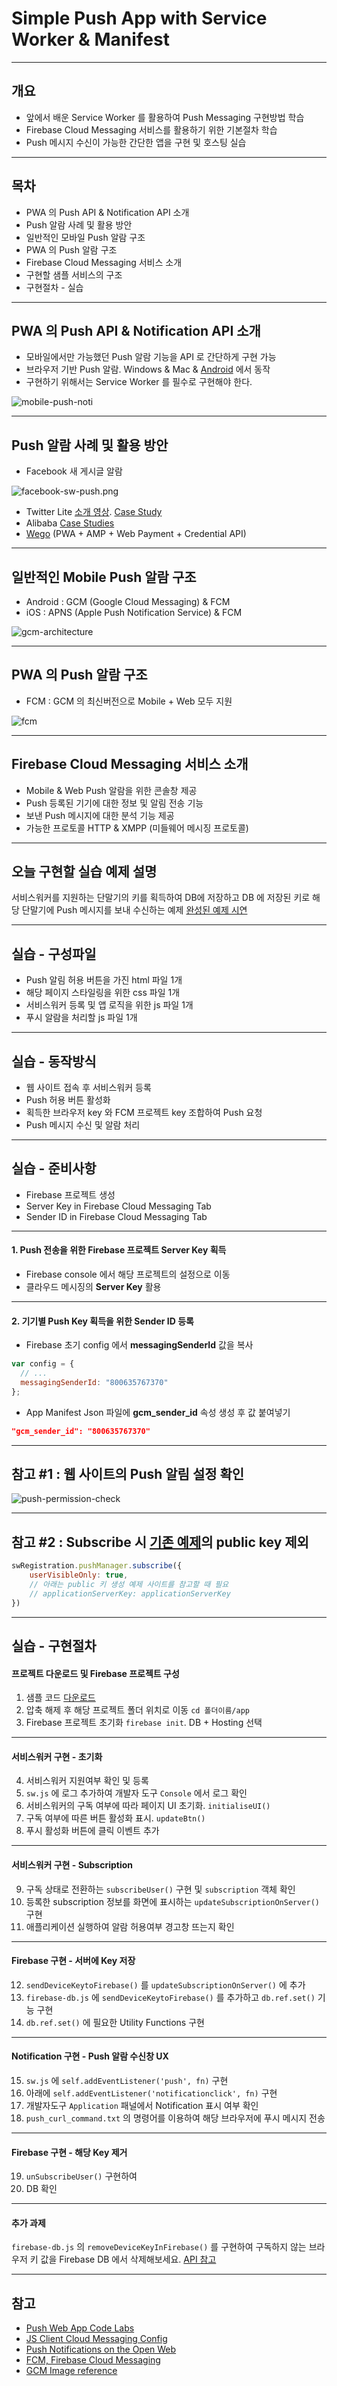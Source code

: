 # Simple Push App with Service Worker & Manifest

---
## 개요
- 앞에서 배운 Service Worker 를 활용하여 Push Messaging 구현방법 학습
- Firebase Cloud Messaging 서비스를 활용하기 위한 기본절차 학습
- Push 메시지 수신이 가능한 간단한 앱을 구현 및 호스팅 실습

---
## 목차
- PWA 의 Push API & Notification API 소개
- Push 알람 사례 및 활용 방안
- 일반적인 모바일 Push 알람 구조
- PWA 의 Push 알람 구조
- Firebase Cloud Messaging 서비스 소개
- 구현할 샘플 서비스의 구조
- 구현절차 - 실습

---
## PWA 의 Push API & Notification API 소개
- 모바일에서만 가능했던 Push 알람 기능을 API 로 간단하게 구현 가능
- 브라우저 기반 Push 알람. Windows & Mac & [Android](https://www.youtube.com/watch?v=PaIh3ty5gT0) 에서 동작
- 구현하기 위해서는 Service Worker 를 필수로 구현해야 한다.

![mobile-push-noti](/Users/gihyojoshuajang/Documents/Programming/TIL/education/fast_campus/4th_week/images/mobile-push.png)

---
## Push 알람 사례 및 활용 방안
- Facebook 새 게시글 알람

![facebook-sw-push.png](/Users/gihyojoshuajang/Documents/Programming/TIL/education/fast_campus/4th_week/images/sw-push.png)

- Twitter Lite [소개 영상](https://blog.twitter.com/official/en_us/topics/product/2017/introducing-twitter-lite.html). [Case Study](https://developers.google.com/web/showcase/2017/twitter)
- Alibaba [Case Studies](https://developers.google.com/web/showcase/2016/alibaba)
- [Wego](https://developers.google.com/web/showcase/2017/wego) (PWA + AMP + Web Payment + Credential API)

---
## 일반적인 Mobile Push 알람 구조
- Android : GCM (Google Cloud Messaging) & FCM
- iOS : APNS (Apple Push Notification Service) & FCM

![gcm-architecture](/Users/gihyojoshuajang/Documents/Programming/TIL/education/fast_campus/4th_week/images/gcm-archi.png)

---
## PWA 의 Push 알람 구조
- FCM : GCM 의 최신버전으로 Mobile + Web 모두 지원

![fcm](/Users/gihyojoshuajang/Documents/Programming/TIL/education/fast_campus/4th_week/images/fcm.png)

---
## Firebase Cloud Messaging 서비스 소개
- Mobile & Web Push 알람을 위한 콘솔창 제공
- Push 등록된 기기에 대한 정보 및 알림 전송 기능
- 보낸 Push 메시지에 대한 분석 기능 제공
- 가능한 프로토콜 HTTP & XMPP (미들웨어 메시징 프로토콜)

---
## 오늘 구현할 실습 예제 설명
서비스워커를 지원하는 단말기의 키를 획득하여 DB에 저장하고 DB 에 저장된 키로 해당 단말기에 Push 메시지를 보내 수신하는 예제
[완성된 예제 시연](https://friendlychat-34059.firebaseapp.com/)

---
## 실습 - 구성파일
- Push 알림 허용 버튼을 가진 html 파일 1개
- 해당 페이지 스타일링을 위한 css 파일 1개
- 서비스워커 등록 및 앱 로직을 위한 js 파일 1개
- 푸시 알람을 처리할 js 파일 1개

---
## 실습 - 동작방식
- 웹 사이트 접속 후 서비스워커 등록
- Push 허용 버튼 활성화
- 획득한 브라우저 key 와 FCM 프로젝트 key 조합하여 Push 요청
- Push 메시지 수신 및 알람 처리

---
## 실습 - 준비사항
- Firebase 프로젝트 생성
- Server Key in Firebase Cloud Messaging Tab
- Sender ID in Firebase Cloud Messaging Tab

---
#### 1. Push 전송을 위한 Firebase 프로젝트 Server Key 획득
- Firebase console 에서 해당 프로젝트의 설정으로 이동
- 클라우드 메시징의 **Server Key** 활용

---
#### 2. 기기별 Push Key 획득을 위한 Sender ID 등록
- Firebase 초기 config 에서 **messagingSenderId** 값을 복사

```js
var config = {
  // ...
  messagingSenderId: "800635767370"
};
```

- App Manifest Json 파일에 **gcm_sender_id** 속성 생성 후 값 붙여넣기

```json
"gcm_sender_id": "800635767370"
```

---
## 참고 #1 : 웹 사이트의 Push 알림 설정 확인

![push-permission-check](/Users/gihyojoshuajang/Documents/Programming/TIL/education/fast_campus/4th_week/images/push-permission-check.png)

---
## 참고 #2 : Subscribe 시 [기존 예제](https://developers.google.com/web/fundamentals/getting-started/codelabs/push-notifications/?hl=ko)의 public key 제외

```js
swRegistration.pushManager.subscribe({
    userVisibleOnly: true,
    // 아래는 public 키 생성 예제 사이트를 참고할 때 필요
    // applicationServerKey: applicationServerKey
})
```

---
## 실습 - 구현절차
#### 프로젝트 다운로드 및 Firebase 프로젝트 구성
1. 샘플 코드 [다운로드](https://github.com/googlechrome/push-notifications/archive/master.zip)
2. 압축 해제 후 해당 프로젝트 폴더 위치로 이동 `cd 폴더이름/app`
3. Firebase 프로젝트 초기화 `firebase init`. DB + Hosting 선택

---
#### 서비스워커 구현 - 초기화
4. 서비스워커 지원여부 확인 및 등록
5. `sw.js` 에 로그 추가하여 개발자 도구 `Console` 에서 로그 확인
6. 서비스워커의 구독 여부에 따라 페이지 UI 초기화. `initialiseUI()`
7. 구독 여부에 따른 버튼 활성화 표시. `updateBtn()`
8. 푸시 활성화 버튼에 클릭 이벤트 추가

---
#### 서비스워커 구현 - Subscription
9. 구독 상태로 전환하는 `subscribeUser()` 구현 및 `subscription` 객체 확인
10. 등록한 subscription 정보를 화면에 표시하는 `updateSubscriptionOnServer()` 구현
11. 애플리케이션 실행하여 알람 허용여부 경고창 뜨는지 확인

---
#### Firebase 구현 - 서버에 Key 저장
12. `sendDeviceKeytoFirebase()` 를 `updateSubscriptionOnServer()` 에 추가
13. `firebase-db.js` 에 `sendDeviceKeytoFirebase()` 를 추가하고 `db.ref.set()` 기능 구현
14. `db.ref.set()` 에 필요한 Utility Functions 구현

---
#### Notification 구현 - Push 알람 수신창 UX
15. `sw.js` 에 `self.addEventListener('push', fn)` 구현
16. 아래에 `self.addEventListener('notificationclick', fn)` 구현
17. 개발자도구 `Application` 패널에서 Notification 표시 여부 확인
18. `push_curl_command.txt` 의 명령어를 이용하여 해당 브라우저에 푸시 메시지 전송

---
#### Firebase 구현 - 해당 Key 제거
19. `unSubscribeUser()` 구현하여
20. DB 확인

---
#### 추가 과제
`firebase-db.js` 의 `removeDeviceKeyInFirebase()` 를 구현하여 구독하지 않는 브라우저 키 값을 Firebase DB 에서 삭제해보세요.
[API 참고](https://firebase.google.com/docs/database/web/read-and-write#delete_data)

---
## 참고
- [Push Web App Code Labs](https://developers.google.com/web/fundamentals/getting-started/codelabs/push-notifications/?hl=ko)
- [JS Client Cloud Messaging Config](https://firebase.google.com/docs/cloud-messaging/js/client)
- [Push Notifications on the Open Web](https://developers.google.com/web/updates/2015/03/push-notifications-on-the-open-web)
- [FCM, Firebase Cloud Messaging](https://firebase.google.com/docs/cloud-messaging/)
- [GCM Image reference](http://blog.nkdroidsolutions.com/android-push-notification-with-image/)
